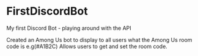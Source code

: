 # FirstDiscordBot
My first Discord Bot - playing around with the API

Created an Among Us bot to display to all users what the Among Us room code is e.g(#A1B2C)
Allows users to get and set the room code.
